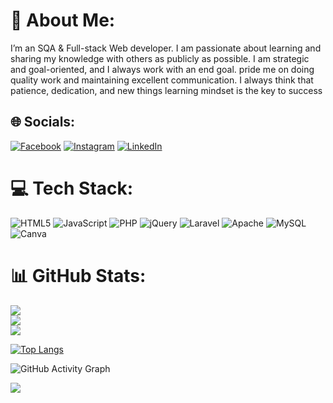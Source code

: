  
# 💫 About Me:
I’m an SQA & Full-stack Web developer. I am passionate about learning and sharing my knowledge with others as publicly as possible. I am strategic and goal-oriented, and I always work with an end goal. pride me on doing quality work and maintaining excellent communication.  I always think that patience, dedication, and new things learning mindset is the key to success


## 🌐 Socials:
[![Facebook](https://img.shields.io/badge/Facebook-%231877F2.svg?logo=Facebook&logoColor=white)](https://facebook.com/abeer.ch.2022/) [![Instagram](https://img.shields.io/badge/Instagram-%23E4405F.svg?logo=Instagram&logoColor=white)](https://instagram.com/choudhury_abeer) [![LinkedIn](https://img.shields.io/badge/LinkedIn-%230077B5.svg?logo=linkedin&logoColor=white)](https://linkedin.com/in/al-amin-/) 

# 💻 Tech Stack:
![HTML5](https://img.shields.io/badge/html5-%23E34F26.svg?style=for-the-badge&logo=html5&logoColor=white) ![JavaScript](https://img.shields.io/badge/javascript-%23323330.svg?style=for-the-badge&logo=javascript&logoColor=%23F7DF1E) ![PHP](https://img.shields.io/badge/php-%23777BB4.svg?style=for-the-badge&logo=php&logoColor=white) ![jQuery](https://img.shields.io/badge/jquery-%230769AD.svg?style=for-the-badge&logo=jquery&logoColor=white) ![Laravel](https://img.shields.io/badge/laravel-%23FF2D20.svg?style=for-the-badge&logo=laravel&logoColor=white) ![Apache](https://img.shields.io/badge/apache-%23D42029.svg?style=for-the-badge&logo=apache&logoColor=white) ![MySQL](https://img.shields.io/badge/mysql-%2300f.svg?style=for-the-badge&logo=mysql&logoColor=white) ![Canva](https://img.shields.io/badge/Canva-%2300C4CC.svg?style=for-the-badge&logo=Canva&logoColor=white)
# 📊 GitHub Stats:
![](https://github-readme-stats.vercel.app/api?username=alamin622&theme=gruvbox&hide_border=false&include_all_commits=false&count_private=false)<br/>
![](https://github-readme-streak-stats.herokuapp.com/?user=alamin622&theme=gruvbox&hide_border=false)<br/>
![](https://github-readme-stats.vercel.app/api/top-langs/?username=alamin622&theme=gruvbox&hide_border=false&include_all_commits=false&count_private=false&layout=compact)

[![Top Langs](https://github-readme-stats.vercel.app/api/top-langs/?username=anuraghazra)](https://github.com/anuraghazra/github-readme-stats)


![GitHub Activity Graph](https://activity-graph.herokuapp.com/graph?username=alamin622)  

[![](https://visitcount.itsvg.in/api?id=alamin622&icon=0&color=0)](https://visitcount.itsvg.in)
